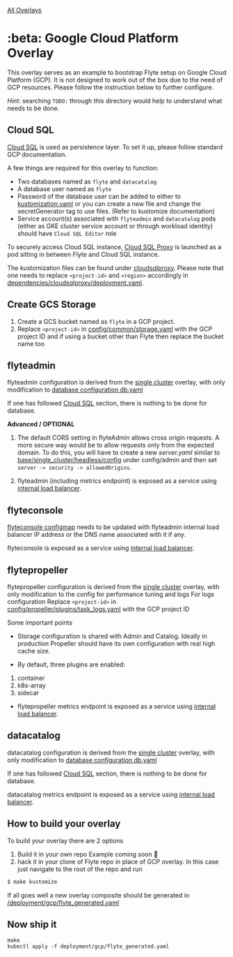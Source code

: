 [All Overlays](./)
# :beta: Google Cloud Platform Overlay

This overlay serves as an example to bootstrap Flyte setup on Google Cloud Platform (GCP). It is not
designed to work out of the box due to the need of GCP resources. Please follow the instruction
below to further configure.

_Hint_: searching `TODO:` through this directory would help to understand what needs to be done.

## Cloud SQL

[Cloud SQL](https://cloud.google.com/sql) is used as persistence layer. To set it up, please
follow standard GCP documentation.

A few things are required for this overlay to function:

* Two databases named as `flyte` and `datacatalog`
* A database user named as `flyte`
* Password of the database user can be added to either to [kustomization.yaml](kustomization.yaml) or you can create a new file and change the secretGenerator tag to use files. (Refer to kustomize documentation)
* Service account(s) associated with `flyteadmin` and `datacatalog` pods (either as GKE cluster
  service account or through workload identity) should have `Cloud SQL Editor` role

To securely access Cloud SQL instance, [Cloud SQL
Proxy](https://cloud.google.com/sql/docs/postgres/connect-admin-proxy) is launched as a pod sitting
in between Flyte and Cloud SQL instance.

The kustomization files can be found under [cloudsqlproxy](dependencies/cloudsqlproxy/). Please note that one
needs to replace `<project-id>` and `<region>` accordingly in
[dependencies/cloudsqlproxy/deployment.yaml](cloudsqlproxy/deployment.yaml).

## Create GCS Storage
1. Create a GCS bucket named as `flyte` in a GCP project.
1. Replace `<project-id>` in [config/common/storage.yaml](config/common/storage.yaml) with the GCP project ID and if using a bucket other than Flyte then replace the bucket name too

## flyteadmin

flyteadmin configuration is derived from the [single cluster](../../base/single_cluster) overlay, with only modification to [database configuration db.yaml](config/admin/db.yaml)

If one has followed [Cloud SQL](#cloud-sql) section, there is nothing to be done for database.

**Advanced / OPTIONAL**
1. The default CORS setting in flyteAdmin allows cross origin requests. A more secure way would be to allow requests only from the expected domain. To do this, you will have to create a new *server.yaml*
similar to [base/single_cluster/headless/config](../../base/single_cluster/headless/config) under config/admin and then set
`server -> security -> allowedOrigins`.

1. flyteadmin (including metrics endpoint) is exposed as a service using [internal load balancer](https://cloud.google.com/kubernetes-engine/docs/how-to/internal-load-balancing).

## flyteconsole

[flyteconsole configmap](console/config.yaml) needs to be updated with flyteadmin internal load
balancer IP address or the DNS name associated with it if any.

flyteconsole is exposed as a service using [internal load balancer](https://cloud.google.com/kubernetes-engine/docs/how-to/internal-load-balancing).

## flytepropeller

flytepropeller configuration is derived from the [single cluster](../../base/single_cluster) overlay, with only modification to the config for performance tuning and logs
For logs configuration Replace `<project-id>` in [config/propeller/plugins/task_logs.yaml](config/propeller/plugins/task_logs.yaml) with the GCP project ID

Some important points

* Storage configuration is shared with Admin and Catalog. Ideally in production Propeller should have its own configuration with real high cache size.

* By default, three plugins are enabled:
1. container
2. k8s-array
3. sidecar

* flytepropeller metrics endpoint is exposed as a service using [internal load balancer](https://cloud.google.com/kubernetes-engine/docs/how-to/internal-load-balancing).

## datacatalog

datacatalog configuration is derived from the [single cluster](../../base/single_cluster) overlay, with only modification to [database configuration db.yaml](config/datacatalog/db.yaml)

If one has followed [Cloud SQL](#cloud-sql) section, there is nothing to be done for database.

datacatalog metrics endpoint is exposed as a service using [internal load
balancer](https://cloud.google.com/kubernetes-engine/docs/how-to/internal-load-balancing).


## How to build your overlay
To build your overlay there are 2 options
1. Build it in your own repo Example coming soon :construction:
1. hack it in your clone of Flyte repo in place of GCP overlay. In this case just navigate to the root of the repo and run
```bash
$ make kustomize
```
If all goes well a new overlay composite should be generated in [<root>/deployment/gcp/flyte_generated.yaml](../../../deployment/gcp/flyte_generated.yaml)

## Now ship it

``` shell
make
kubectl apply -f deployment/gcp/flyte_generated.yaml
```
